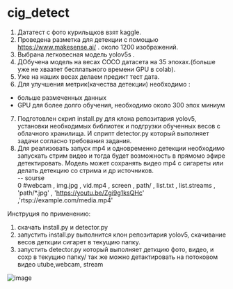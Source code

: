 # cig_detect
1. Дататест с фото курильщков взят kaggle.    
2. Проведена разметка для детекции с помощью https://www.makesense.ai/ . около 1200 изображений.      
3. Выбрана легковесная модель yolov5s .       
4. ДОбучена модель на весах COCO датасета на 35 эпохах.(больше уже не хваатет бесплатыного времени GPU в colab).          
5. Уже на наших весах делаем предикт тест дата.        
6. Для улучшения метрик(качества детекции) необходимо :      
- больше размеченных данных
- GPU для более долго обучения, необходимо около 300 эпох миниум
7. Подготовлен скрип install.py для клона репозитария yolov5, установки необходимых библиотек и подгрузки обученных весов с облачного хранилища.
И сприпт detector.py который выполняет задачи согласно требования задания.
8. Для реализовать запуск mp4 и одновременно детекции необходимо запускать стрим видео и тогда будет возможность в прямомо эфире детектировать.
  Модель может сохранять видео mp4 c сигареты или делать детекцию со стрима и др источников.        
  -- sourse        
0     #webcam , img.jpg , vid.mp4 ,  screen ,  path/  , list.txt , list.streams , 'path/*.jpg' , 'https://youtu.be/Zgi9g1ksQHc' ,'rtsp://example.com/media.mp4'                           

Инструция по применению:       
1. скачать install.py и detector.py        
2. запустить install.py выполнится клон репозитария yolov5, скачивание весов деткции сигарет в текущию папку.     
3. запустить detector.py  который выполняет деткцию фото, видео,  и сохр в текущию папку/ так же можно детактировать на потоковом видео utube,webcam, stream 



![image](https://github.com/ivan74rus/cig_detect/assets/117063726/2d400955-55f4-491c-b2ca-9bec758292f9)
